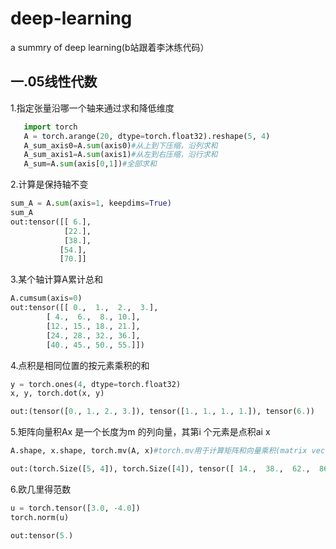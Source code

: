 # deep-learning
a summry of deep learning(b站跟着李沐练代码）
## 一.05线性代数

1.指定张量沿哪一个轴来通过求和降低维度
```python
   import torch
   A = torch.arange(20, dtype=torch.float32).reshape(5, 4)
   A_sum_axis0=A.sum(axis0)#从上到下压缩，沿列求和
   A_sum_axis1=A.sum(axis1)#从左到右压缩，沿行求和
   A_sum=A.sum(axis[0,1])#全部求和
   ```

2.计算是保持轴不变
```python
sum_A = A.sum(axis=1, keepdims=True)
sum_A
out:tensor([[ 6.],
            [22.],
            [38.],
           [54.],
           [70.]]
```

3.某个轴计算A累计总和
```python
A.cumsum(axis=0)
out:tensor([[ 0.,  1.,  2.,  3.],
        [ 4.,  6.,  8., 10.],
        [12., 15., 18., 21.],
        [24., 28., 32., 36.],
        [40., 45., 50., 55.]])
```

4.点积是相同位置的按元素乘积的和
```python
y = torch.ones(4, dtype=torch.float32)
x, y, torch.dot(x, y)

out:(tensor([0., 1., 2., 3.]), tensor([1., 1., 1., 1.]), tensor(6.))
```

5.矩阵向量积Ax
是一个长度为m
的列向量，其第i
个元素是点积ai x
```python
A.shape, x.shape, torch.mv(A, x)#torch.mv用于计算矩阵和向量乘积(matrix vector)；类似的，torch.mm用于计算矩阵乘法

out:(torch.Size([5, 4]), torch.Size([4]), tensor([ 14.,  38.,  62.,  86., 110.]))
```

6.欧几里得范数
```python
u = torch.tensor([3.0, -4.0])
torch.norm(u)

out:tensor(5.)
```
